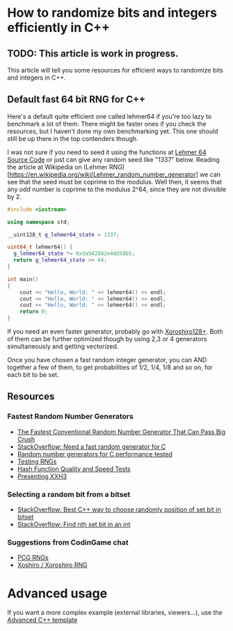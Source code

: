 # How to randomize bits and integers efficiently in C++

## TODO: This article is work in progress.

This article will tell you some resources for efficient ways to randomize bits and integers in C++.

## Default fast 64 bit RNG for C++

Here's a default quite efficient one called lehmer64 if you're too lazy to benchmark a lot of them.
There might be faster ones if you check the resources, but I haven't done my own benchmarking yet.
This one should still be up there in the top contenders though.

I was not sure if you need to seed it using the functions at
[Lehmer 64 Source Code](https://github.com/lemire/testingRNG/blob/master/source/lehmer64.h)
or just can give any random seed like "1337" below. Reading the article at Wikipedia on
(Lehmer RNG)[https://en.wikipedia.org/wiki/Lehmer_random_number_generator] we can see that the seed must be
coprime to the modulus. Well then, it seems that any odd number is coprime to the modulus 2^64,
since they are not divisible by 2.

```C++ runnable
#include <iostream>

using namespace std;

__uint128_t g_lehmer64_state = 1337;

uint64_t lehmer64() {
  g_lehmer64_state *= 0xda942042e4dd58b5;
  return g_lehmer64_state >> 64;
}

int main() 
{
    cout << "Hello, World: " << lehmer64() << endl;
    cout << "Hello, World: " << lehmer64() << endl;
    cout << "Hello, World: " << lehmer64() << endl;
    return 0;
}
```

If you need an even faster generator, probably go with [Xoroshiro128+](https://prng.di.unimi.it/xoroshiro128plus.c).
Both of them can be further optimized though by using 2,3 or 4 generators simultaneously and getting vectorized.

Once you have chosen a fast random integer generator, you can AND together a few of them, to get probabilities of 1/2, 1/4, 1/8 and so on, for each bit to be set.

## Resources

### Fastest Random Number Generators
 - [The Fastest Conventional Random Number Generator That Can Pass Big Crush](https://lemire.me/blog/2019/03/19/the-fastest-conventional-random-number-generator-that-can-pass-big-crush/)
 - [StackOverflow: Need a fast random generator for C](https://stackoverflow.com/questions/1640258/need-a-fast-random-generator-for-c)
 - [Random number generators for C performance tested](https://thompsonsed.co.uk/random-number-generators-for-c-performance-tested)
 - [Testing RNGs](https://github.com/lemire/testingRNG)
 - [Hash Function Quality and Speed Tests](https://github.com/rurban/smhasher/)
 - [Presenting XXH3](https://fastcompression.blogspot.com/2019/03/presenting-xxh3.html)

### Selecting a random bit from a bitset 
 - [StackOverflow: Best C++ way to choose randomly position of set bit in bitset](https://stackoverflow.com/questions/37460396/best-c-way-to-choose-randomly-position-of-set-bit-in-bitset)
 - [StackOverflow: Find nth set bit in an int](https://stackoverflow.com/questions/7669057/find-nth-set-bit-in-an-int)

### Suggestions from CodinGame chat

 - [PCG RNGs](https://www.pcg-random.org/index.html)
 - [Xoshiro / Xoroshiro RNG](https://prng.di.unimi.it/)

# Advanced usage

If you want a more complex example (external libraries, viewers...), use the [Advanced C++ template](https://tech.io/select-repo/598)
